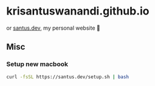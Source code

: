 # krisantuswanandi.github.io

or [santus.dev](https://santus.dev/), my personal website :eggplant:

## Misc

### Setup new macbook

```sh
curl -fsSL https://santus.dev/setup.sh | bash
```
